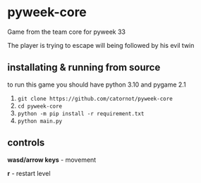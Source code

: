 # pyweek-core
Game from the team core for pyweek 33

The player is trying to escape will being followed by his evil twin

## installating & running from source
to run this game you should have python 3.10 and pygame 2.1

1. `git clone https://github.com/catornot/pyweek-core`
2. `cd pyweek-core`
3. `python -m pip install -r requirement.txt`
4. `python main.py`

## controls 
**wasd/arrow keys** - movement

**r** - restart level
